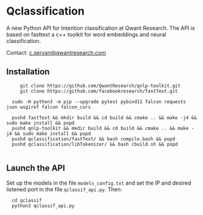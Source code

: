 # Qclassification

A new Python API for Intention classification at Qwant Research.
The API is based on fasttext a c++ toolkit for word embeddings and neural classification.

Contact: c.servan@qwantresearch.com

## Installation

```  git clone https://github.com/QwantResearch/qclassification.git
     git clone https://github.com/QwantResearch/qnlp-toolkit.git
     git clone https://github.com/facebookresearch/fastText.git
  
  sudo -H python3 -m pip --upgrade pytest pybind11 falcon requests json wsgiref falcon falcon_cors 
  
  pushd fastText && mkdir build && cd build && cmake .. && make -j4 && sudo make install && popd
  pushd qnlp-toolkit && mkdir build && cd build && cmake .. && make -j4 && sudo make install && popd
  pushd qclassification/fastText/ && bash compile.bash && popd
  pushd qclassification/libTokenizer/ && bash cbuild.sh && popd
  
``` 

## Launch the API

Set up the models in the file `models_config.txt` and set the IP and desired listened port in the file `qclassif_api.py`.
Then:

```  
  cd qclassif
  python3 qclassif_api.py
``` 

